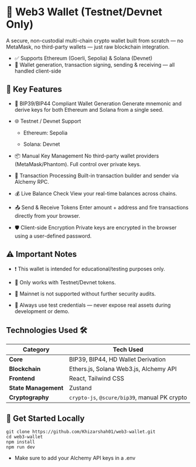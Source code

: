 # 🚀 Web3 Wallet (Testnet/Devnet Only)

A secure, non-custodial multi-chain crypto wallet built from scratch — no MetaMask, no third-party wallets — just raw blockchain integration.

  * ✅ Supports Ethereum (Goerli, Sepolia) & Solana (Devnet)
  * 🔐 Wallet generation, transaction signing, sending & receiving — all handled client-side
## 🔑 Key Features

   * 🔐 BIP39/BIP44 Compliant Wallet Generation
    Generate mnemonic and derive keys for both Ethereum and Solana from a single seed.

  * 🌐 Testnet / Devnet Support

    - Ethereum: Sepolia

    - Solana: Devnet

  * 📦 Manual Key Management
    No third-party wallet providers (MetaMask/Phantom). Full control over private keys.

  * 🔄 Transaction Processing
    Built-in transaction builder and sender via Alchemy RPC.

  *  💰 Live Balance Check
    View your real-time balances across chains.

  * 📤 Send & Receive Tokens
    Enter amount + address and fire transactions directly from your browser.

  *  🛡️ Client-side Encryption
    Private keys are encrypted in the browser using a user-defined password.

## ⚠️ Important Notes

  * ❗ This wallet is intended for educational/testing purposes only.

  * 🧪 Only works with Testnet/Devnet tokens.

  * 🚫 Mainnet is not supported without further security audits.

  *  🔐 Always use test credentials — never expose real assets during development or demo.
    
## Technologies Used 🛠️

| Category            | Tech Used                                     |
|---------------------|-----------------------------------------------|
| **Core**            | BIP39, BIP44, HD Wallet Derivation            |
| **Blockchain**      | Ethers.js, Solana Web3.js, Alchemy API        |
| **Frontend**        | React, Tailwind CSS                           |
| **State Management**| Zustand                                       |
| **Cryptography**    | `crypto-js`, `@scure/bip39`, manual PK crypto |

## 📂 Get Started Locally
```
git clone https://github.com/Khizarshah01/web3-wallet.git
cd web3-wallet
npm install
npm run dev
```
* Make sure to add your Alchemy API keys in a .env 
